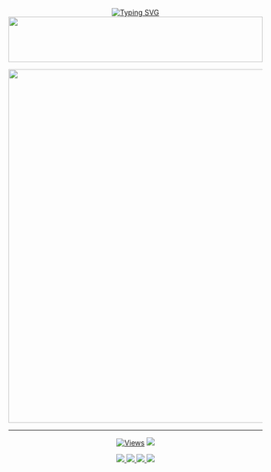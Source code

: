 <div align="center">


 [![Typing SVG](https://readme-typing-svg.herokuapp.com?font=Rockstar-ExtraBold&color=F01&lines=𝗥𝗢𝗠𝗘𝗞+𝙈𝘿+𝙒𝙃𝘼𝙏𝙎𝘼𝙋𝙋+𝘽𝙊𝙏)](https://git.io/typing-svg)
<img src="https://i.imgur.com/dBaSKWF.gif" height="90" width="100%">

<p align="center">
<a href="https://github.com/ROMEKTRICKS/ROMEK-MD-V2">
    <img src=https://files.catbox.moe/4rte3b.jpg"  width="700px">
</a>
<hr>
 <p align="center">

  <a href="https://github.com/ROMEKTRICKS/ROMEK-MD-V2">
    <img src="https://hits.seeyoufarm.com/api/count/incr/badge.svg?url=https%3A%2F%2Fgithub.com%2FASITHA-MD%2FASITHA-MD&count_bg=%2379C83D&title_bg=%23555555&icon=gitpod.svg&icon_color=%23E7E7E7&title=Views&edge_flat=false" alt="Views"/></a>
  
  
  </a>
  <a href="https://github.com/ROMEKTRICKS/ROMEK-MD-V2">
    <img src="https://img.shields.io/github/stars/ROMEKTRICKS/ROMEK-MD-V2?style=social">
  </a>
</p>

<p align="center">
  <a href="https://github.com/ROMEKTRICKS/ROMEK-MD-V2">
    <img src="https://img.shields.io/github/repo-size/ROMEKTRICKS/ROMEK-MD-V2?color=purple&label=Repo%20Size&style=plastic">

  </a>
  <a href="https://github.com/ROMEKTRICKS/ROMEK-MD-V2">
    <img src="https://img.shields.io/github/license/ROMEKTRICKS/ROMEK-MD-V2?color=purple&label=License&style=plastic">

  </a>
  <a href="https://github.com/ROMEKTRICKS/ROMEK-MD-V2">
    <img src="https://img.shields.io/github/languages/top/ROMEKTRICKS/ROMEK-MD-V2?color=purple&label=Javascript&style=plastic">

  </a>
  <a href="https://github.com/ROMEKTRICKS/ROMEK-MD-V2">
    <img src="https://img.shields.io/static/v1?label=Author&message=MR.IMALKA%20HANSAMAL&color=red&style=plastic">

  </a>
  </p>
</p>
